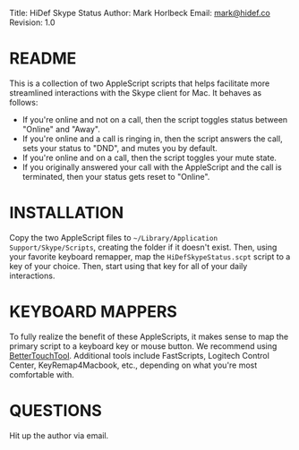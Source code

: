 Title: HiDef Skype Status
Author: Mark Horlbeck
Email: mark@hidef.co
Revision: 1.0

README
======

This is a collection of two AppleScript scripts that helps facilitate more streamlined interactions with the Skype client for Mac. It behaves as follows:

- If you're online and not on a call, then the script toggles status between "Online" and "Away".
- If you're online and a call is ringing in, then the script answers the call, sets your status to "DND", and mutes you by default.
- If you're online and on a call, then the script toggles your mute state.
- If you originally answered your call with the AppleScript and the call is terminated, then your status gets reset to "Online".

INSTALLATION
============

Copy the two AppleScript files to `~/Library/Application Support/Skype/Scripts`, creating the folder if it doesn't exist. Then, using your favorite keyboard remapper, map the `HiDefSkypeStatus.scpt` script to a key of your choice. Then, start using that key for all of your daily interactions.

KEYBOARD MAPPERS
================

To fully realize the benefit of these AppleScripts, it makes sense to map the primary script to a keyboard key or mouse button. We recommend using [BetterTouchTool][]. Additional tools include FastScripts, Logitech Control Center, KeyRemap4Macbook, etc., depending on what you're most comfortable with.

[BetterTouchTool]: http://www.boastr.de/BetterTouchTool.zip

QUESTIONS
=========

Hit up the author via email.
